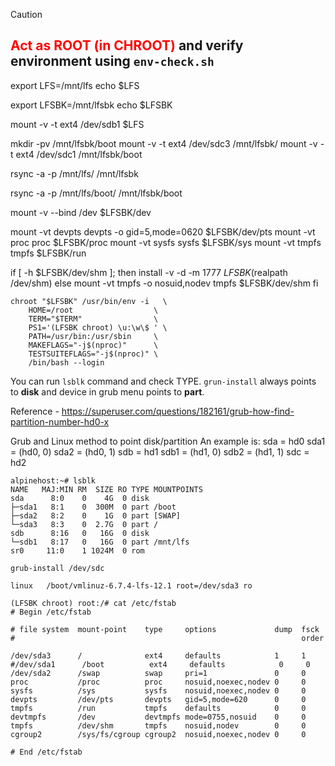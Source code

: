 > [!CAUTION]  
<font color="#FF0000"><b> Act as ROOT (in CHROOT) </b></font> and verify environment using ```env-check.sh```
---

export LFS=/mnt/lfs
echo $LFS

export LFSBK=/mnt/lfsbk
echo $LFSBK

mount -v -t ext4 /dev/sdb1 $LFS


mkdir -pv /mnt/lfsbk/boot
mount -v -t ext4 /dev/sdc3 /mnt/lfsbk/
mount -v -t ext4 /dev/sdc1 /mnt/lfsbk/boot


rsync -a -p /mnt/lfs/ /mnt/lfsbk



rsync -a -p /mnt/lfs/boot/ /mnt/lfsbk/boot




mount -v --bind /dev $LFSBK/dev

mount -vt devpts devpts -o gid=5,mode=0620 $LFSBK/dev/pts
mount -vt proc proc $LFSBK/proc
mount -vt sysfs sysfs $LFSBK/sys
mount -vt tmpfs tmpfs $LFSBK/run

if [ -h $LFSBK/dev/shm ]; then
  install -v -d -m 1777 $LFSBK$(realpath /dev/shm)
else
  mount -vt tmpfs -o nosuid,nodev tmpfs $LFSBK/dev/shm
fi


```
chroot "$LFSBK" /usr/bin/env -i   \
    HOME=/root                  \
    TERM="$TERM"                \
    PS1='(LFSBK chroot) \u:\w\$ ' \
    PATH=/usr/bin:/usr/sbin     \
    MAKEFLAGS="-j$(nproc)"      \
    TESTSUITEFLAGS="-j$(nproc)" \
    /bin/bash --login
```

You can run ```lsblk``` command and check TYPE. ```grun-install``` always points to **disk** and device in grub menu points to **part**.

Reference - https://superuser.com/questions/182161/grub-how-find-partition-number-hd0-x  

Grub and Linux method to point disk/partition
An example is: 
sda = hd0
sda1 = (hd0, 0)
sda2 = (hd0, 1)
sdb = hd1
sdb1 = (hd1, 0)
sdb2 = (hd1, 1)
sdc = hd2


```
alpinehost:~# lsblk
NAME   MAJ:MIN RM  SIZE RO TYPE MOUNTPOINTS
sda      8:0    0    4G  0 disk
├─sda1   8:1    0  300M  0 part /boot
├─sda2   8:2    0    1G  0 part [SWAP]
└─sda3   8:3    0  2.7G  0 part /
sdb      8:16   0   16G  0 disk
└─sdb1   8:17   0   16G  0 part /mnt/lfs
sr0     11:0    1 1024M  0 rom
```

```
grub-install /dev/sdc
```
```
linux   /boot/vmlinuz-6.7.4-lfs-12.1 root=/dev/sda3 ro
```

```
(LFSBK chroot) root:/# cat /etc/fstab
# Begin /etc/fstab

# file system  mount-point    type     options             dump  fsck
#                                                                order

/dev/sda3      /              ext4     defaults            1     1
#/dev/sda1      /boot          ext4     defaults            0     0
/dev/sda2      /swap          swap     pri=1               0     0
proc           /proc          proc     nosuid,noexec,nodev 0     0
sysfs          /sys           sysfs    nosuid,noexec,nodev 0     0
devpts         /dev/pts       devpts   gid=5,mode=620      0     0
tmpfs          /run           tmpfs    defaults            0     0
devtmpfs       /dev           devtmpfs mode=0755,nosuid    0     0
tmpfs          /dev/shm       tmpfs    nosuid,nodev        0     0
cgroup2        /sys/fs/cgroup cgroup2  nosuid,noexec,nodev 0     0

# End /etc/fstab
```


